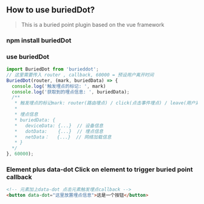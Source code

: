 ## How to use buriedDot?
> This is a buried point plugin based on the vue framework

### npm install buriedDot

### use buriedDot
``` javascript
import BuriedDot from 'burieddot';
// 这里需要传入 router , callback, 60000 = 预设用户离开时间
BuriedDot(router, (mark, buriedData) => {
  console.log('触发埋点的标记: ', mark)
  console.log('获取到的埋点信息: ', buriedData);
  /**
   * 触发埋点的标记mark: router(路由埋点) / click(点击事件埋点) / leave(用户离开/无操作 埋点) / close(关闭页面埋点)
   * 
   * 埋点信息
   * buriedData: {
   *   deviceData: {...}  // 设备信息
   *   dotData:    {...}  // 埋点信息
   *   netData：   {...}  // 网络加载信息
   * }
  */
}, 60000);
```

### Element plus data-dot Click on element to trigger buried point callback
``` html
<!-- 元素加上data-dot 点击元素触发埋点callback -->
<button data-dot="这里放置埋点信息">这是一个按钮</button>
```